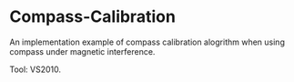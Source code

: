 # Compass-Calibration
An implementation example of compass calibration alogrithm  when using compass under magnetic interference.

Tool: VS2010.

